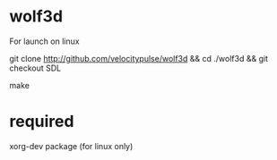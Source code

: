 # wolf3d

For launch on linux

git clone http://github.com/velocitypulse/wolf3d && cd ./wolf3d && git checkout SDL

make

# required

xorg-dev package (for linux only)
